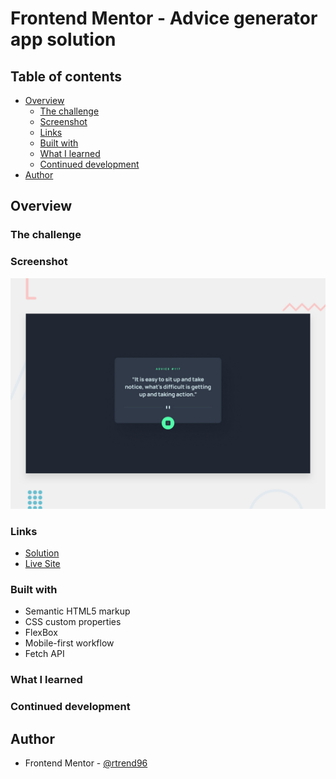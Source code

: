 # Frontend Mentor - Advice generator app solution

## Table of contents

- [Overview](#overview)
  - [The challenge](#the-challenge)
  - [Screenshot](#screenshot)
  - [Links](#links)
  - [Built with](#built-with)
  - [What I learned](#what-i-learned)
  - [Continued development](#continued-development)
- [Author](#author)

## Overview


### The challenge


### Screenshot

![](./design/desktop-preview.jpg)

### Links

- [Solution]()
- [Live Site]()

### Built with

- Semantic HTML5 markup
- CSS custom properties
- FlexBox
- Mobile-first workflow
- Fetch API

### What I learned

### Continued development


## Author

- Frontend Mentor - [@rtrend96](https://www.frontendmentor.io/profile/rtrend96)
